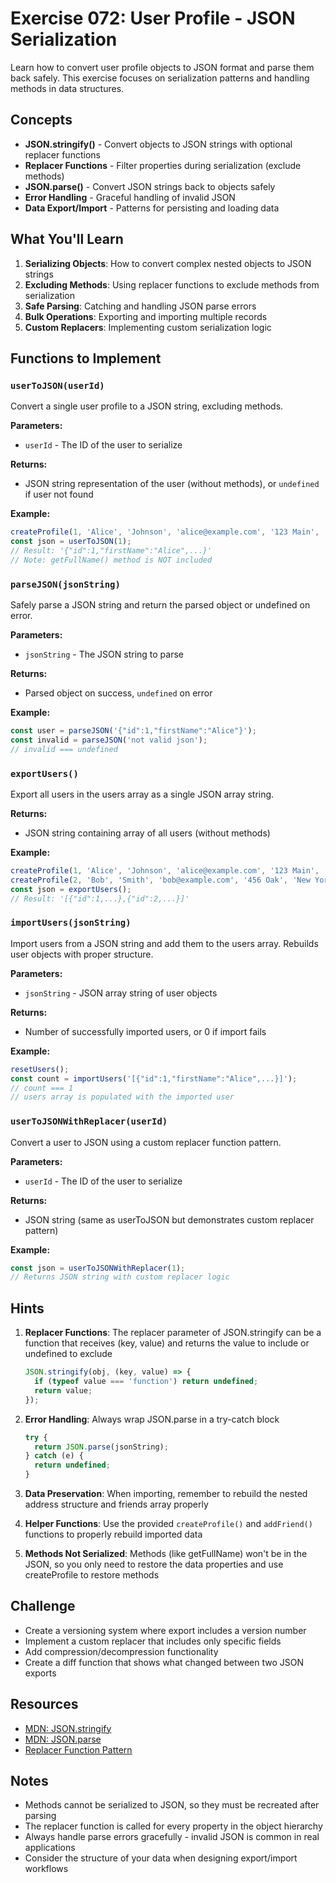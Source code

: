 # Exercise 072: User Profile - JSON Serialization

Learn how to convert user profile objects to JSON format and parse them back safely. This exercise focuses on serialization patterns and handling methods in data structures.

## Concepts

- **JSON.stringify()** - Convert objects to JSON strings with optional replacer functions
- **Replacer Functions** - Filter properties during serialization (exclude methods)
- **JSON.parse()** - Convert JSON strings back to objects safely
- **Error Handling** - Graceful handling of invalid JSON
- **Data Export/Import** - Patterns for persisting and loading data

## What You'll Learn

1. **Serializing Objects**: How to convert complex nested objects to JSON strings
2. **Excluding Methods**: Using replacer functions to exclude methods from serialization
3. **Safe Parsing**: Catching and handling JSON parse errors
4. **Bulk Operations**: Exporting and importing multiple records
5. **Custom Replacers**: Implementing custom serialization logic

## Functions to Implement

### `userToJSON(userId)`
Convert a single user profile to a JSON string, excluding methods.

**Parameters:**
- `userId` - The ID of the user to serialize

**Returns:**
- JSON string representation of the user (without methods), or `undefined` if user not found

**Example:**
```javascript
createProfile(1, 'Alice', 'Johnson', 'alice@example.com', '123 Main', 'Boston', 'MA', '02101');
const json = userToJSON(1);
// Result: '{"id":1,"firstName":"Alice",...}'
// Note: getFullName() method is NOT included
```

### `parseJSON(jsonString)`
Safely parse a JSON string and return the parsed object or undefined on error.

**Parameters:**
- `jsonString` - The JSON string to parse

**Returns:**
- Parsed object on success, `undefined` on error

**Example:**
```javascript
const user = parseJSON('{"id":1,"firstName":"Alice"}');
const invalid = parseJSON('not valid json');
// invalid === undefined
```

### `exportUsers()`
Export all users in the users array as a single JSON array string.

**Returns:**
- JSON string containing array of all users (without methods)

**Example:**
```javascript
createProfile(1, 'Alice', 'Johnson', 'alice@example.com', '123 Main', 'Boston', 'MA', '02101');
createProfile(2, 'Bob', 'Smith', 'bob@example.com', '456 Oak', 'New York', 'NY', '10001');
const json = exportUsers();
// Result: '[{"id":1,...},{"id":2,...}]'
```

### `importUsers(jsonString)`
Import users from a JSON string and add them to the users array. Rebuilds user objects with proper structure.

**Parameters:**
- `jsonString` - JSON array string of user objects

**Returns:**
- Number of successfully imported users, or 0 if import fails

**Example:**
```javascript
resetUsers();
const count = importUsers('[{"id":1,"firstName":"Alice",...}]');
// count === 1
// users array is populated with the imported user
```

### `userToJSONWithReplacer(userId)`
Convert a user to JSON using a custom replacer function pattern.

**Parameters:**
- `userId` - The ID of the user to serialize

**Returns:**
- JSON string (same as userToJSON but demonstrates custom replacer pattern)

**Example:**
```javascript
const json = userToJSONWithReplacer(1);
// Returns JSON string with custom replacer logic
```

## Hints

1. **Replacer Functions**: The replacer parameter of JSON.stringify can be a function that receives (key, value) and returns the value to include or undefined to exclude
   ```javascript
   JSON.stringify(obj, (key, value) => {
     if (typeof value === 'function') return undefined;
     return value;
   });
   ```

2. **Error Handling**: Always wrap JSON.parse in a try-catch block
   ```javascript
   try {
     return JSON.parse(jsonString);
   } catch (e) {
     return undefined;
   }
   ```

3. **Data Preservation**: When importing, remember to rebuild the nested address structure and friends array properly

4. **Helper Functions**: Use the provided `createProfile()` and `addFriend()` functions to properly rebuild imported data

5. **Methods Not Serialized**: Methods (like getFullName) won't be in the JSON, so you only need to restore the data properties and use createProfile to restore methods

## Challenge

- Create a versioning system where export includes a version number
- Implement a custom replacer that includes only specific fields
- Add compression/decompression functionality
- Create a diff function that shows what changed between two JSON exports

## Resources

- [MDN: JSON.stringify](https://developer.mozilla.org/en-US/docs/Web/JavaScript/Reference/Global_Objects/JSON/stringify)
- [MDN: JSON.parse](https://developer.mozilla.org/en-US/docs/Web/JavaScript/Reference/Global_Objects/JSON/parse)
- [Replacer Function Pattern](https://developer.mozilla.org/en-US/docs/Web/JavaScript/Reference/Global_Objects/JSON/stringify#the_replacer_parameter)

## Notes

- Methods cannot be serialized to JSON, so they must be recreated after parsing
- The replacer function is called for every property in the object hierarchy
- Always handle parse errors gracefully - invalid JSON is common in real applications
- Consider the structure of your data when designing export/import workflows
